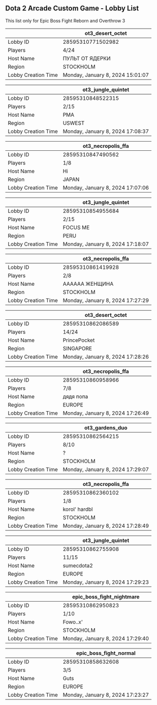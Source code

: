 ## Dota 2 Arcade Custom Game - Lobby List

This list only for Epic Boss Fight Reborn and Overthrow 3

|  | ot3_desert_octet |
| ------ | ------ |
| Lobby ID | 28595310771502982 |
| Players | 4/24 |
| Host Name | ПУЛЬТ ОТ ЯДЕРКИ |
| Region | STOCKHOLM |
| Lobby Creation Time | Monday, January 8, 2024 15:01:07 |


|  | ot3_jungle_quintet |
| ------ | ------ |
| Lobby ID | 28595310848522315 |
| Players | 2/15 |
| Host Name | PMA |
| Region | USWEST |
| Lobby Creation Time | Monday, January 8, 2024 17:08:37 |


|  | ot3_necropolis_ffa |
| ------ | ------ |
| Lobby ID | 28595310847490562 |
| Players | 1/8 |
| Host Name | Hi |
| Region | JAPAN |
| Lobby Creation Time | Monday, January 8, 2024 17:07:06 |


|  | ot3_jungle_quintet |
| ------ | ------ |
| Lobby ID | 28595310854955684 |
| Players | 2/15 |
| Host Name | FOCUS ME |
| Region | PERU |
| Lobby Creation Time | Monday, January 8, 2024 17:18:07 |


|  | ot3_necropolis_ffa |
| ------ | ------ |
| Lobby ID | 28595310861419928 |
| Players | 2/8 |
| Host Name | АААААА ЖЕНЩИНА |
| Region | STOCKHOLM |
| Lobby Creation Time | Monday, January 8, 2024 17:27:29 |


|  | ot3_desert_octet |
| ------ | ------ |
| Lobby ID | 28595310862086589 |
| Players | 14/24 |
| Host Name | PrincePocket |
| Region | SINGAPORE |
| Lobby Creation Time | Monday, January 8, 2024 17:28:26 |


|  | ot3_necropolis_ffa |
| ------ | ------ |
| Lobby ID | 28595310860958966 |
| Players | 7/8 |
| Host Name | дядя попа |
| Region | EUROPE |
| Lobby Creation Time | Monday, January 8, 2024 17:26:49 |


|  | ot3_gardens_duo |
| ------ | ------ |
| Lobby ID | 28595310862564215 |
| Players | 8/10 |
| Host Name | ? |
| Region | STOCKHOLM |
| Lobby Creation Time | Monday, January 8, 2024 17:29:07 |


|  | ot3_necropolis_ffa |
| ------ | ------ |
| Lobby ID | 28595310862360102 |
| Players | 1/8 |
| Host Name | korol' hardbl |
| Region | STOCKHOLM |
| Lobby Creation Time | Monday, January 8, 2024 17:28:49 |


|  | ot3_jungle_quintet |
| ------ | ------ |
| Lobby ID | 28595310862755908 |
| Players | 11/15 |
| Host Name | sumecdota2 |
| Region | EUROPE |
| Lobby Creation Time | Monday, January 8, 2024 17:29:23 |


|  | epic_boss_fight_nightmare |
| ------ | ------ |
| Lobby ID | 28595310862950823 |
| Players | 1/10 |
| Host Name | Fowo..x' |
| Region | STOCKHOLM |
| Lobby Creation Time | Monday, January 8, 2024 17:29:40 |


|  | epic_boss_fight_normal |
| ------ | ------ |
| Lobby ID | 28595310858632608 |
| Players | 3/5 |
| Host Name | Guts |
| Region | EUROPE |
| Lobby Creation Time | Monday, January 8, 2024 17:23:27 |


